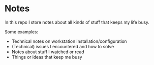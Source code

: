 # Notes

In this repo I store notes about all kinds of stuff that keeps my life busy.

Some examples:

* Technical notes on workstation installation/configuration
* (Technical) issues I encountered and how to solve
* Notes about stuff I watched or read 
* Things or ideas that keep me busy
